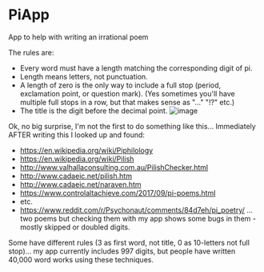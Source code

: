 # PiApp
App to help with writing an irrational poem

The rules are:
* Every word must have a length matching the corresponding digit of pi.  
* Length means letters, not punctuation.
* A length of zero is the only way to include a full stop (period, exclamation point, or question mark). (Yes sometimes you'll have multiple full stops in a row, but that makes sense as "..." "!?" etc.)
* The title is the digit before the decimal point.
![image](https://user-images.githubusercontent.com/2781479/140660680-f9ca1a2b-ab84-4be3-9f71-c083a26d434d.png)

Ok, no big surprise, I'm not the first to do something like this... Immediately AFTER writing this I looked up and found:
* https://en.wikipedia.org/wiki/Piphilology
* https://en.wikipedia.org/wiki/Pilish
* http://www.valhallaconsulting.com.au/PilishChecker.html
* http://www.cadaeic.net/pilish.htm
* http://www.cadaeic.net/naraven.htm
* https://www.controlaltachieve.com/2017/09/pi-poems.html
* etc.
* https://www.reddit.com/r/Psychonaut/comments/84d7eh/pi_poetry/ ... two poems but checking them with my app shows some bugs in them - mostly skipped or doubled digits.

Some have different rules (3 as first word, not title, 0 as 10-letters not full stop)... my app currently includes 997 digits, but people have written 40,000 word works using these techniques.
